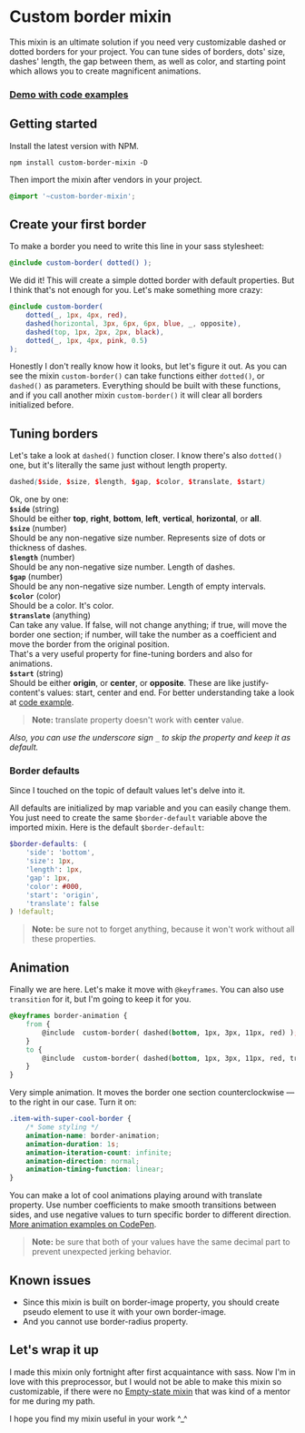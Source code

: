 # Custom border mixin

This mixin is an ultimate solution if you need very customizable dashed or dotted borders for your project. You can tune sides of borders, dots' size, dashes' length, the gap between them, as well as color, and starting point which allows you to create magnificent animations.

### [Demo with code examples](https://codepen.io/dzakh/pen/NWWwRpp)

## Getting started

Install the latest version with NPM.
```
npm install custom-border-mixin -D
```
Then import the mixin after vendors in your project.
```scss
@import '~custom-border-mixin';
```

## Create your first border
To make a border you need to write this line in your sass stylesheet:
```scss
@include custom-border( dotted() );
```
We did it! This will create a simple dotted border with default properties. But I think that's not enough for you. Let's make something more crazy:
```scss
@include custom-border(
	dotted(_, 1px, 4px, red),
	dashed(horizontal, 3px, 6px, 6px, blue, _, opposite),
	dashed(top, 1px, 2px, 2px, black),
	dotted(_, 1px, 4px, pink, 0.5)
);
```
Honestly I don't really know how it looks, but let's figure it out. As you can see the mixin `custom-border()` can take functions either `dotted()`, or `dashed()` as parameters. Everything should be built with these functions, and if you call another mixin `custom-border()` it will clear all borders initialized before.

## Tuning borders

Let's take a look at `dashed()` function closer. I know there's also `dotted()` one, but it's literally the same just without length property.
```scss
dashed($side, $size, $length, $gap, $color, $translate, $start)
```
Ok, one by one:  
**`$side`** (string)  
Should be either **top**, **right**, **bottom**, **left**, **vertical**, **horizontal**, or **all**.  
**`$size`** (number)  
Should be any non-negative size number. Represents size of dots or thickness of dashes.  
**`$length`** (number)  
Should be any non-negative size number. Length of dashes.  
**`$gap`** (number)  
Should be any non-negative size number. Length of empty intervals.  
**`$color`** (color)  
Should be a color. It's color.  
**`$translate`** (anything)  
Can take any value. If false, will not change anything; if true, will move the border one section; if number, will take the number as a coefficient and move the border from the original position.  
That's a very useful property for fine-tuning borders and also for animations.  
**`$start`** (string)  
Should be either **origin**,  or **center**,  or **opposite**. These are like justify-content's values: start, center and end. For better understanding take a look at [code example](https://codepen.io/dzakh/pen/NWWwRpp).  

> **Note:** translate property doesn't work with **center** value.

*Also, you can use the underscore sign `_` to skip the property and keep it as default.*

### Border defaults

Since I touched on the topic of default values let's delve into it. 

All defaults are initialized by map variable and you can easily change them. You just need to create the same `$border-default` variable above the imported mixin.
Here is the default `$border-default`:
```scss
$border-defaults: (
	'side': 'bottom',
	'size': 1px,
	'length': 1px,
	'gap': 1px,
	'color': #000,
	'start': 'origin',
	'translate': false
) !default;  
```
> **Note:**  be sure not to forget anything, because it won't work without all these properties.



## Animation

Finally we are here. Let's make it move with `@keyframes`. You can also use `transition` for it, but I'm going to keep it for you.
```scss
@keyframes border-animation {
	from {
		@include  custom-border( dashed(bottom, 1px, 3px, 11px, red) );
	}
	to {
		@include  custom-border( dashed(bottom, 1px, 3px, 11px, red, true) );
	}
}
```
Very simple animation. It moves the border one section counterclockwise — to the right in our case. Turn it on:
```scss
.item-with-super-cool-border {
	/* Some styling */
	animation-name: border-animation;
	animation-duration: 1s;
	animation-iteration-count: infinite;
	animation-direction: normal;
	animation-timing-function: linear;
}
```
You can make a lot of cool animations playing around with translate property. Use number coefficients to make smooth transitions between sides, and use negative values to turn specific border to different direction. [More animation examples on CodePen](https://codepen.io/dzakh/pen/NWWwRpp).

> **Note:** be sure that both of your values have the same decimal part to prevent unexpected jerking behavior.

## Known issues

 - Since this mixin is built on border-image property, you should create pseudo element to use it with your own border-image.
 - And you cannot use border-radius property.

## Let's wrap it up

I  made this mixin only fortnight after first acquaintance with sass. Now I'm in love with this preprocessor, but I would not be able to make this mixin so customizable, if there were no [Empty-state mixin](https://github.com/wildhaber/empty-state) that was kind of a mentor for me during my path.

I hope you find my mixin useful in your work \^_^
